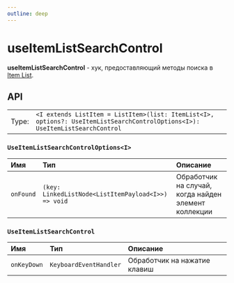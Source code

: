 ```yaml
---
outline: deep
---
```


# useItemListSearchControl

**useItemListSearchControl** - хук, предоставляющий методы поиска в [Item List](/structures/itemList).

## API

|       |                                                                                   |
| ----: |:----------------------------------------------------------------------------------|
| Type: | `<I extends ListItem = ListItem>(list: ItemList<I>, options?: UseItemListSearchControlOptions<I>): UseItemListSearchControl` |

### `UseItemListSearchControlOptions<I>`

| Имя               | Тип      | Описание    |
|:-------------------|:-----------|:-----------|
| `onFound`  | `(key: LinkedListNode<ListItemPayload<I>>) => void`   | Обработчик на случай, когда найден элемент коллекции  | 

### `UseItemListSearchControl`

| Имя               | Тип      | Описание    |
|:-------------------|:-----------|:-----------|
| `onKeyDown`  | `KeyboardEventHandler`   | Обработчик на нажатие клавиш  | 
